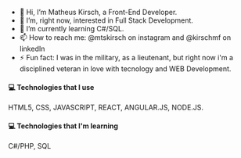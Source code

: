 - 👋 Hi, I’m Matheus Kirsch, a Front-End Developer.
- 👀 I’m, right now, interested in Full Stack Development.
- 🌱 I’m currently learning C#/SQL.
- 📫 How to reach me: @mtskirsch on instagram and @kirschmf on linkedIn
- ⚡ Fun fact: I was in the military, as a lieutenant, but right now i'm a disciplined veteran in love with tecnology and WEB Development.

#### 💻 Technologies that I use
HTML5, CSS, JAVASCRIPT, REACT, ANGULAR.JS, NODE.JS.

#### 💻 Technologies that I'm learning
C#/PHP, SQL

